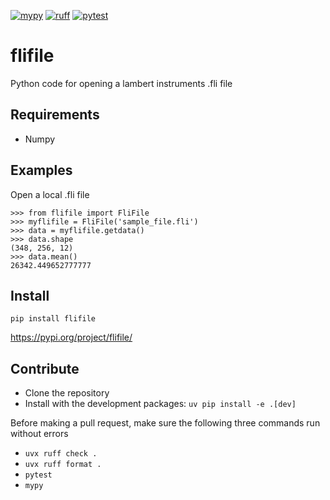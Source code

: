 [![mypy](https://github.com/rharkes/flifile/actions/workflows/mypy.yml/badge.svg)](https://github.com/rharkes/flifile/actions/workflows/mypy.yml)
[![ruff](https://github.com/rharkes/flifile/actions/workflows/ruff.yml/badge.svg)](https://github.com/rharkes/flifile/actions/workflows/ruff.yml)
[![pytest](https://github.com/rharkes/flifile/actions/workflows/pytest.yml/badge.svg)](https://github.com/rharkes/flifile/actions/workflows/pytest.yml)

# flifile
Python code for opening a lambert instruments .fli file

## Requirements
* Numpy

## Examples
Open a local .fli file
```
>>> from flifile import FliFile
>>> myflifile = FliFile('sample_file.fli')
>>> data = myflifile.getdata()
>>> data.shape
(348, 256, 12)
>>> data.mean()
26342.449652777777
```

## Install
`pip install flifile`

https://pypi.org/project/flifile/


## Contribute
* Clone the repository
* Install with the development packages: `uv pip install -e .[dev]`

Before making a pull request, make sure the following three commands run without errors
* `uvx ruff check .`
* `uvx ruff format .`
* `pytest`
* `mypy`

